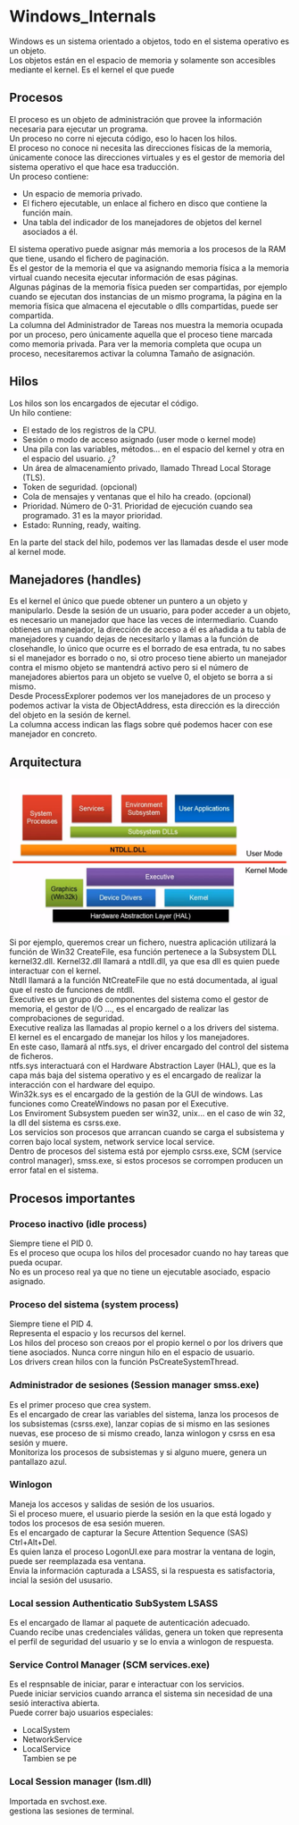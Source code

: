# Windows_Internals
Windows es un sistema orientado a objetos, todo en el sistema operativo es un objeto.  
Los objetos están en el espacio de memoria y solamente son accesibles mediante el kernel. Es el kernel el que puede 
## Procesos
El proceso es un objeto de administración que provee la información necesaria para ejecutar un programa.  
Un proceso no corre ni ejecuta código, eso lo hacen los hilos.  
El proceso no conoce ni necesita las direcciones físicas de la memoria, únicamente conoce las direcciones virtuales y es el gestor de memoria del sistema operativo el que hace esa traducción.  
Un proceso contiene:  
* Un espacio de memoria privado.
* El fichero ejecutable, un enlace al fichero en disco que contiene la función main.
* Una tabla del indicador de los manejadores de objetos del kernel asociados a él.  

El sistema operativo puede asignar más memoria a los procesos de la RAM que tiene, usando el fichero de paginación.  
Es el gestor de la memoria el que va asignando memoria física a la memoria virtual cuando necesita ejecutar información de esas páginas.  
Algunas páginas de la memoria física pueden ser compartidas, por ejemplo cuando se ejecutan dos instancias de un mismo programa, la página en la memoria física que almacena el ejecutable o dlls compartidas, puede ser compartida.  
La columna del Administrador de Tareas nos muestra la memoria ocupada por un proceso, pero únicamente aquella que el proceso tiene marcada como memoria privada. Para ver la memoria completa que ocupa un proceso, necesitaremos activar la columna Tamaño de asignación.  


## Hilos
Los hilos son los encargados de ejecutar el código.  
Un hilo contiene:  
* El estado de los registros de la CPU.
* Sesión o modo de acceso asignado (user mode o kernel mode)
* Una pila con las variables, métodos... en el espacio del kernel y otra en el espacio del usuario. ¿?
* Un área de almacenamiento privado, llamado Thread Local Storage (TLS).
* Token de seguridad. (opcional)
* Cola de mensajes y ventanas que el hilo ha creado. (opcional)
* Prioridad. Número de 0-31. Prioridad de ejecución cuando sea programado. 31 es la mayor prioridad.
* Estado: Running, ready, waiting.  

En la parte del stack del hilo, podemos ver las llamadas desde el user mode al kernel mode.

## Manejadores (handles)
Es el kernel el único que puede obtener un puntero a un objeto y manipularlo. Desde la sesión de un usuario, para poder acceder a un objeto, es necesario un manejador que hace las veces de intermediario. Cuando obtienes un manejador, la dirección de acceso a él es añadida a tu tabla de manejadores y cuando dejas de necesitarlo y llamas a la función de closehandle, lo único que ocurre es el borrado de esa entrada, tu no sabes si el manejador es borrado o no, si otro proceso tiene abierto un manejador contra el mismo objeto se mantendrá activo pero si el número de manejadores abiertos para un objeto se vuelve 0, el objeto se borra a si mismo.  
Desde ProcessExplorer podemos ver los manejadores de un proceso y podemos activar la vista de ObjectAddress, esta dirección es la dirección del objeto en la sesión de kernel.  
La columna access indican las flags sobre qué podemos hacer con ese manejador en concreto.

## Arquitectura
![Imagen de arquitectura](./images/user-kernel_mode.PNG?raw=true "Ficheros")  
Si por ejemplo, queremos crear un fichero, nuestra aplicación utilizará la función de Win32 CreateFile, esa función pertenece a la Subsystem DLL  kernel32.dll. Kernel32.dll llamará a ntdll.dll, ya que esa dll es quien puede interactuar con el kernel.  
Ntdll llamará a la función NtCreateFile que no está documentada, al igual que el resto de funciones de ntdll.  
Executive es un grupo de componentes del sistema como el gestor de memoria, el gestor de I/O ..., es el encargado de realizar las comprobaciones de seguridad.  
Executive realiza las llamadas al propio kernel o a los drivers del sistema.  
El kernel es el encargado de manejar los hilos y los manejadores.  
En este caso, llamará al ntfs.sys, el driver encargado del control del sistema de ficheros.  
ntfs.sys interactuará con el Hardware Abstraction Layer (HAL), que es la capa más baja del sistema operativo y es el encargado de realizar la interacción con el hardware del equipo.  
Win32k.sys es el encargado de la gestión de la GUI de windows. Las funciones como CreateWindows no pasan por el Executive.  
Los Enviroment Subsystem pueden ser win32, unix... en el caso de win 32, la dll del sistema es csrss.exe.  
Los servicios son procesos que arrancan cuando se carga el subsistema y corren bajo local system, network service  local service.  
Dentro de procesos del sistema está por ejemplo csrss.exe, SCM (service control manager), smss.exe, si estos procesos se corrompen producen un error fatal en el sistema.

## Procesos importantes
### Proceso inactivo (idle process)
Siempre tiene el PID 0.  
Es el proceso que ocupa los hilos del procesador cuando no hay tareas que pueda ocupar.  
No es un proceso real ya que no tiene un ejecutable asociado, espacio asignado.  

### Proceso del sistema (system process)
Siempre tiene el PID 4.  
Representa el espacio y los recursos del kernel.  
Los hilos del proceso son creaos por el propio kernel o por los drivers que tiene asociados. Nunca corre ningun hilo en el espacio de usuario.  
Los drivers crean hilos con la función PsCreateSystemThread.

### Administrador de sesiones (Session manager smss.exe)
Es el primer proceso  que crea system.  
Es el encargado de crear las variables del sistema, lanza los procesos de los subsistemas (csrss.exe), lanzar copias de si mismo en las sesiones nuevas, ese proceso de si mismo creado, lanza winlogon y csrss en esa sesión y muere.  
Monitoriza los procesos de subsistemas y si alguno muere, genera un pantallazo azul.  

### Winlogon
Maneja los accesos y salidas de sesión de los usuarios.  
Si el proceso muere, el usuario pierde la sesión en la que está logado y todos los procesos de esa sesión mueren.    
Es el encargado de capturar la Secure Attention Sequence (SAS) Ctrl+Alt+Del.  
Es quien lanza el proceso LogonUI.exe para mostrar la ventana de login, puede ser reemplazada esa ventana.  
Envia la información capturada a LSASS, si la respuesta es satisfactoria, incial la sesión del ususario.

### Local session Authenticatio SubSystem LSASS
Es el encargado de llamar al paquete de autenticación adecuado.  
Cuando recibe unas credenciales válidas, genera un token que representa el perfil de seguridad del usuario y se lo envia a winlogon de respuesta.  

### Service Control Manager (SCM services.exe)
Es el respnsable de iniciar, parar e interactuar con los servicios.  
Puede iniciar servicios cuando arranca el sistema sin necesidad de una sesió interactiva abierta.  
Puede correr bajo usuarios especiales:
* LocalSystem
* NetworkService
* LocalService  
Tambien se pe

### Local Session manager (lsm.dll)
Importada en svchost.exe.  
gestiona las sesiones de terminal.
